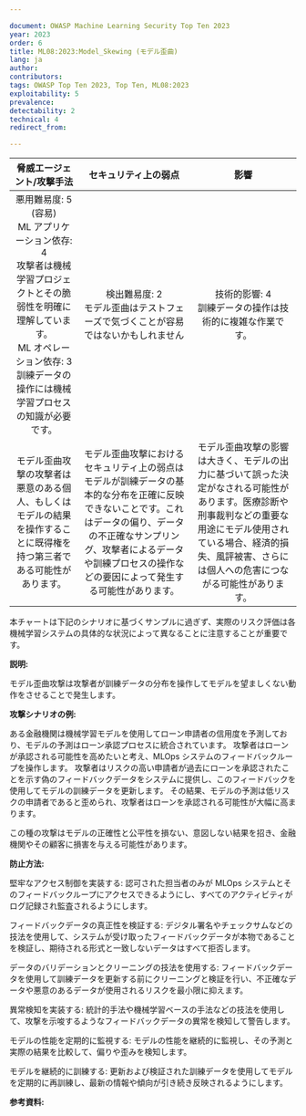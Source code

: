 ```yaml
---

document: OWASP Machine Learning Security Top Ten 2023
year: 2023
order: 6
title: ML08:2023:Model_Skewing (モデル歪曲)
lang: ja
author:
contributors:
tags: OWASP Top Ten 2023, Top Ten, ML08:2023
exploitability: 5
prevalence:
detectability: 2
technical: 4
redirect_from:

---
```


| 脅威エージェント/攻撃手法 | セキュリティ上の弱点 | 影響  |
|:-------------------------:|:--------------------:|:-----:|
| 悪用難易度: 5 (容易)<br>ML アプリケーション依存: 4<br>攻撃者は機械学習プロジェクトとその脆弱性を明確に理解しています。<br>ML オペレーション依存: 3<br>訓練データの操作には機械学習プロセスの知識が必要です。 | 検出難易度: 2<br>モデル歪曲はテストフェーズで気づくことが容易ではないかもしれません | 技術的影響: 4 <br>訓練データの操作は技術的に複雑な作業です。 |
| モデル歪曲攻撃の攻撃者は悪意のある個人、もしくはモデルの結果を操作することに既得権を持つ第三者である可能性があります。                                                                                                           | モデル歪曲攻撃におけるセキュリティ上の弱点はモデルが訓練データの基本的な分布を正確に反映できないことです。これはデータの偏り、データの不正確なサンプリング、攻撃者によるデータや訓練プロセスの操作などの要因によって発生する可能性があります。 | モデル歪曲攻撃の影響は大きく、モデルの出力に基づいて誤った決定がなされる可能性があります。医療診断や刑事裁判などの重要な用途にモデル使用されている場合、経済的損失、風評被害、さらには個人への危害につながる可能性があります。 |


本チャートは下記のシナリオに基づくサンプルに過ぎず、実際のリスク評価は各機械学習システムの具体的な状況によって異なることに注意することが重要です。



**説明:**

モデル歪曲攻撃は攻撃者が訓練データの分布を操作してモデルを望ましくない動作をさせることで発生します。



**攻撃シナリオの例:**

ある金融機関は機械学習モデルを使用してローン申請者の信用度を予測しており、モデルの予測はローン承認プロセスに統合されています。
攻撃者はローンが承認される可能性を高めたいと考え、MLOps システムのフィードバックループを操作します。
攻撃者はリスクの高い申請者が過去にローンを承認されたことを示す偽のフィードバックデータをシステムに提供し、このフィードバックを使用してモデルの訓練データを更新します。
その結果、モデルの予測は低リスクの申請者であると歪められ、攻撃者はローンを承認される可能性が大幅に高まります。







この種の攻撃はモデルの正確性と公平性を損ない、意図しない結果を招き、金融機関やその顧客に損害を与える可能性があります。



**防止方法:**

堅牢なアクセス制御を実装する: 認可された担当者のみが MLOps システムとそのフィードバックループにアクセスできるようにし、すべてのアクティビティがログ記録され監査されるようにします。



フィードバックデータの真正性を検証する: デジタル署名やチェックサムなどの技法を使用して、システムが受け取ったフィードバックデータが本物であることを検証し、期待される形式と一致しないデータはすべて拒否します。




データのバリデーションとクリーニングの技法を使用する: フィードバックデータを使用して訓練データを更新する前にクリーニングと検証を行い、不正確なデータや悪意のあるデータが使用されるリスクを最小限に抑えます。



異常検知を実装する: 統計的手法や機械学習ベースの手法などの技法を使用して、攻撃を示唆するようなフィードバックデータの異常を検知して警告します。



モデルの性能を定期的に監視する: モデルの性能を継続的に監視し、その予測と実際の結果を比較して、偏りや歪みを検知します。



モデルを継続的に訓練する: 更新および検証された訓練データを使用してモデルを定期的に再訓練し、最新の情報や傾向が引き続き反映されるようにします。



**参考資料:**
